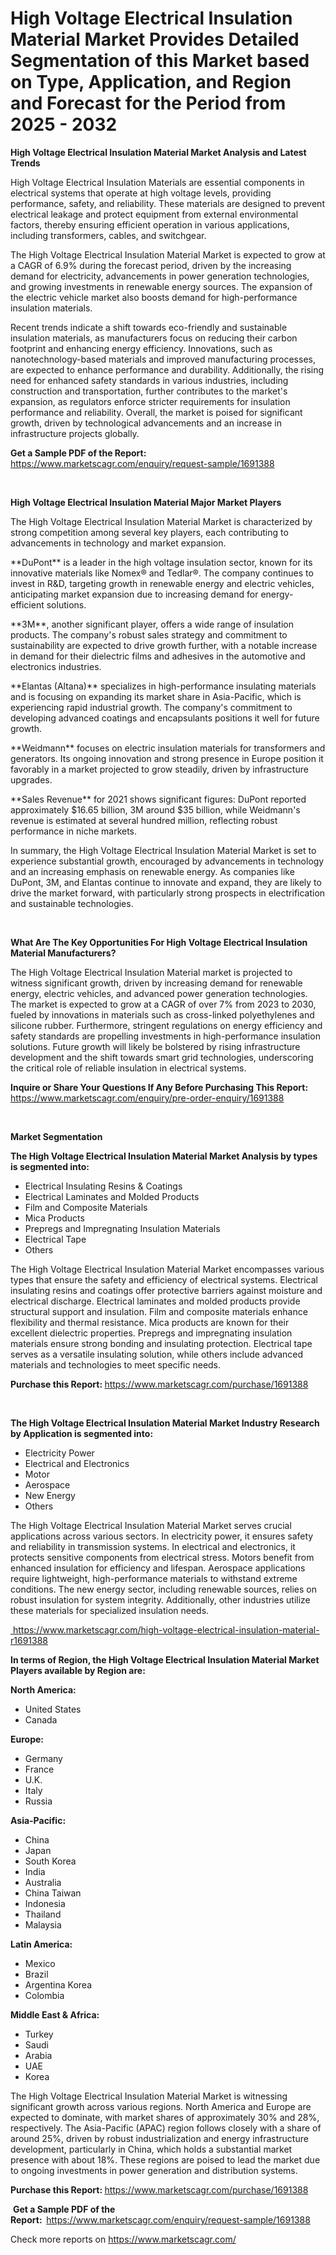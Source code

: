 <p><h1>High Voltage Electrical Insulation Material Market Provides Detailed Segmentation of this Market based on Type, Application, and Region and Forecast for the Period from 2025 - 2032</h1></p><p><strong>High Voltage Electrical Insulation Material Market Analysis and Latest Trends</strong></p>
<p><p>High Voltage Electrical Insulation Materials are essential components in electrical systems that operate at high voltage levels, providing performance, safety, and reliability. These materials are designed to prevent electrical leakage and protect equipment from external environmental factors, thereby ensuring efficient operation in various applications, including transformers, cables, and switchgear.</p><p>The High Voltage Electrical Insulation Material Market is expected to grow at a CAGR of 6.9% during the forecast period, driven by the increasing demand for electricity, advancements in power generation technologies, and growing investments in renewable energy sources. The expansion of the electric vehicle market also boosts demand for high-performance insulation materials. </p><p>Recent trends indicate a shift towards eco-friendly and sustainable insulation materials, as manufacturers focus on reducing their carbon footprint and enhancing energy efficiency. Innovations, such as nanotechnology-based materials and improved manufacturing processes, are expected to enhance performance and durability. Additionally, the rising need for enhanced safety standards in various industries, including construction and transportation, further contributes to the market's expansion, as regulators enforce stricter requirements for insulation performance and reliability. Overall, the market is poised for significant growth, driven by technological advancements and an increase in infrastructure projects globally.</p></p>
<p><strong>Get a Sample PDF of the Report:&nbsp;</strong> <a href="https://www.marketscagr.com/enquiry/request-sample/1691388?utm_campaign=3534&utm_medium=2&utm_source=Github&utm_content=ia&utm_term=27032025&utm_id=high-voltage-electrical-insulation-material">https://www.marketscagr.com/enquiry/request-sample/1691388</a></p>
<p>&nbsp;</p>
<p><strong>High Voltage Electrical Insulation Material Major Market Players</strong></p>
<p><p>The High Voltage Electrical Insulation Material Market is characterized by strong competition among several key players, each contributing to advancements in technology and market expansion. </p><p>**DuPont** is a leader in the high voltage insulation sector, known for its innovative materials like Nomex® and Tedlar®. The company continues to invest in R&D, targeting growth in renewable energy and electric vehicles, anticipating market expansion due to increasing demand for energy-efficient solutions.</p><p>**3M**, another significant player, offers a wide range of insulation products. The company's robust sales strategy and commitment to sustainability are expected to drive growth further, with a notable increase in demand for their dielectric films and adhesives in the automotive and electronics industries. </p><p>**Elantas (Altana)** specializes in high-performance insulating materials and is focusing on expanding its market share in Asia-Pacific, which is experiencing rapid industrial growth. The company's commitment to developing advanced coatings and encapsulants positions it well for future growth.</p><p>**Weidmann** focuses on electric insulation materials for transformers and generators. Its ongoing innovation and strong presence in Europe position it favorably in a market projected to grow steadily, driven by infrastructure upgrades.</p><p>**Sales Revenue** for 2021 shows significant figures: DuPont reported approximately $16.65 billion, 3M around $35 billion, while Weidmann's revenue is estimated at several hundred million, reflecting robust performance in niche markets.</p><p>In summary, the High Voltage Electrical Insulation Material Market is set to experience substantial growth, encouraged by advancements in technology and an increasing emphasis on renewable energy. As companies like DuPont, 3M, and Elantas continue to innovate and expand, they are likely to drive the market forward, with particularly strong prospects in electrification and sustainable technologies.</p></p>
<p>&nbsp;</p>
<p><strong>What Are The Key Opportunities For High Voltage Electrical Insulation Material Manufacturers?</strong></p>
<p><p>The High Voltage Electrical Insulation Material market is projected to witness significant growth, driven by increasing demand for renewable energy, electric vehicles, and advanced power generation technologies. The market is expected to grow at a CAGR of over 7% from 2023 to 2030, fueled by innovations in materials such as cross-linked polyethylenes and silicone rubber. Furthermore, stringent regulations on energy efficiency and safety standards are propelling investments in high-performance insulation solutions. Future growth will likely be bolstered by rising infrastructure development and the shift towards smart grid technologies, underscoring the critical role of reliable insulation in electrical systems.</p></p>
<p><strong>Inquire or Share Your Questions If Any Before Purchasing This Report:</strong> <a href="https://www.marketscagr.com/enquiry/pre-order-enquiry/1691388?utm_campaign=3534&utm_medium=2&utm_source=Github&utm_content=ia&utm_term=27032025&utm_id=high-voltage-electrical-insulation-material">https://www.marketscagr.com/enquiry/pre-order-enquiry/1691388</a></p>
<p>&nbsp;</p>
<p><strong>Market Segmentation</strong></p>
<p><strong>The High Voltage Electrical Insulation Material Market Analysis by types is segmented into:</strong></p>
<p><ul><li>Electrical Insulating Resins & Coatings</li><li>Electrical Laminates and Molded Products</li><li>Film and Composite Materials</li><li>Mica Products</li><li>Prepregs and Impregnating Insulation Materials</li><li>Electrical Tape</li><li>Others</li></ul></p>
<p><p>The High Voltage Electrical Insulation Material Market encompasses various types that ensure the safety and efficiency of electrical systems. Electrical insulating resins and coatings offer protective barriers against moisture and electrical discharge. Electrical laminates and molded products provide structural support and insulation. Film and composite materials enhance flexibility and thermal resistance. Mica products are known for their excellent dielectric properties. Prepregs and impregnating insulation materials ensure strong bonding and insulating protection. Electrical tape serves as a versatile insulating solution, while others include advanced materials and technologies to meet specific needs.</p></p>
<p><strong>Purchase this Report:&nbsp;</strong><a href="https://www.marketscagr.com/purchase/1691388?utm_campaign=3534&utm_medium=2&utm_source=Github&utm_content=ia&utm_term=27032025&utm_id=high-voltage-electrical-insulation-material">https://www.marketscagr.com/purchase/1691388</a></p>
<p>&nbsp;</p>
<p><strong>The High Voltage Electrical Insulation Material Market Industry Research by Application is segmented into:</strong></p>
<p><ul><li>Electricity Power</li><li>Electrical and Electronics</li><li>Motor</li><li>Aerospace</li><li>New Energy</li><li>Others</li></ul></p>
<p><p>The High Voltage Electrical Insulation Material Market serves crucial applications across various sectors. In electricity power, it ensures safety and reliability in transmission systems. In electrical and electronics, it protects sensitive components from electrical stress. Motors benefit from enhanced insulation for efficiency and lifespan. Aerospace applications require lightweight, high-performance materials to withstand extreme conditions. The new energy sector, including renewable sources, relies on robust insulation for system integrity. Additionally, other industries utilize these materials for specialized insulation needs.</p></p>
<p><a href="https://www.marketscagr.com/high-voltage-electrical-insulation-material-r1691388?utm_campaign=3534&utm_medium=2&utm_source=Github&utm_content=ia&utm_term=27032025&utm_id=high-voltage-electrical-insulation-material">&nbsp;https://www.marketscagr.com/high-voltage-electrical-insulation-material-r1691388</a></p>
<p><strong>In terms of Region, the High Voltage Electrical Insulation Material Market Players available by Region are:</strong></p>
<p>
    <p> <strong> North America: </strong>
        <ul>
            <li>United States</li>
            <li>Canada</li>
        </ul>
        </p> 
    <p> <strong> Europe: </strong>
        <ul>
            <li>Germany</li>
            <li>France</li>
            <li>U.K.</li>
            <li>Italy</li>
            <li>Russia</li>
        </ul>
        </p> 
    <p> <strong> Asia-Pacific: </strong>
        <ul>
            <li>China</li>
            <li>Japan</li>
            <li>South Korea</li>
            <li>India</li>
            <li>Australia</li>
            <li>China Taiwan</li>
            <li>Indonesia</li>
            <li>Thailand</li>
            <li>Malaysia</li>
        </ul>
        </p> 
    <p> <strong> Latin America: </strong>
        <ul>
            <li>Mexico</li>
            <li>Brazil</li>
            <li>Argentina Korea</li>
            <li>Colombia</li>
        </ul>
        </p> 
    <p> <strong> Middle East & Africa: </strong>
        <ul>
            <li>Turkey</li>
            <li>Saudi</li>
            <li>Arabia</li>
            <li>UAE</li>
            <li>Korea</li>
        </ul>
    </p>
    </p>
<p><p>The High Voltage Electrical Insulation Material Market is witnessing significant growth across various regions. North America and Europe are expected to dominate, with market shares of approximately 30% and 28%, respectively. The Asia-Pacific (APAC) region follows closely with a share of around 25%, driven by robust industrialization and energy infrastructure development, particularly in China, which holds a substantial market presence with about 18%. These regions are poised to lead the market due to ongoing investments in power generation and distribution systems.</p></p>
<p><strong>Purchase this Report: </strong><a href="https://www.marketscagr.com/purchase/1691388?utm_campaign=3534&utm_medium=2&utm_source=Github&utm_content=ia&utm_term=27032025&utm_id=high-voltage-electrical-insulation-material">https://www.marketscagr.com/purchase/1691388</a></p>
<p>&nbsp;<strong>Get a Sample PDF of the Report:&nbsp;&nbsp;</strong><a href="https://www.marketscagr.com/enquiry/request-sample/1691388?utm_campaign=3534&utm_medium=2&utm_source=Github&utm_content=ia&utm_term=27032025&utm_id=high-voltage-electrical-insulation-material">https://www.marketscagr.com/enquiry/request-sample/1691388</a></p>
<p><strong></strong></p>
<p>Check more reports on <a href="https://www.marketscagr.com/?utm_campaign=3534&utm_medium=2&utm_source=Github&utm_content=ia&utm_term=27032025&utm_id=high-voltage-electrical-insulation-material">https://www.marketscagr.com/</a></p>
